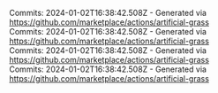 Commits: 2024-01-02T16:38:42.508Z - Generated via https://github.com/marketplace/actions/artificial-grass
<br>
Commits: 2024-01-02T16:38:42.508Z - Generated via https://github.com/marketplace/actions/artificial-grass
<br>
Commits: 2024-01-02T16:38:42.508Z - Generated via https://github.com/marketplace/actions/artificial-grass
<br>
Commits: 2024-01-02T16:38:42.508Z - Generated via https://github.com/marketplace/actions/artificial-grass
<br>
